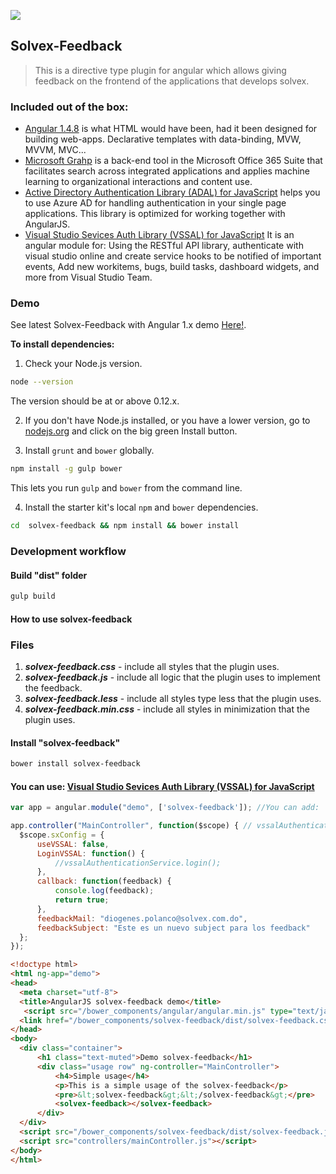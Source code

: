 ![](http://solvex.com.do/signature/SignatureDominicana.png)

## Solvex-Feedback

> This is a directive type plugin for angular which allows giving feedback on the frontend of the applications that develops solvex.

### Included out of the box:

* [Angular 1.4.8](https://github.com/angular/code.angularjs.org/tree/master/1.4.8) is what HTML would have been, had it been designed for building web-apps. Declarative templates with data-binding, MVW, MVVM, MVC...
* [Microsoft Grahp](https://graph.microsoft.io/en-us/) is a back-end tool in the Microsoft Office 365 Suite that facilitates search across integrated applications and applies machine learning to organizational interactions and content use.
* [Active Directory Authentication Library (ADAL) for JavaScript](https://github.com/AzureAD/azure-activedirectory-library-for-js) helps you to use Azure AD for handling authentication in your single page applications. This library is optimized for working together with AngularJS.
* [Visual Studio Sevices Auth Library (VSSAL) for JavaScript](https://github.com/DiogenesPolanco/Visual-Studio-Sevices-Auth-Library-Js) It is an angular module for: Using the RESTful API library, authenticate with visual studio online and create service hooks to be notified of important events, Add new workitems, bugs, build tasks, dashboard widgets, and more from Visual Studio Team.
 
### Demo
See latest Solvex-Feedback with Angular 1.x demo [Here!](http://solvex-feedback.azurewebsites.net/).
 
**To install dependencies:**

1)  Check your Node.js version.

```sh
node --version
```

The version should be at or above 0.12.x.

2)  If you don't have Node.js installed, or you have a lower version, go to [nodejs.org](https://nodejs.org) and click on the big green Install button.

3)  Install `grunt` and `bower` globally.

```sh
npm install -g gulp bower
```

This lets you run `gulp` and `bower` from the command line.

4)  Install the starter kit's local `npm` and `bower` dependencies.

```sh
cd  solvex-feedback && npm install && bower install
```
 
### Development workflow

#### Build "dist" folder

```sh
gulp build
```
#### How to use solvex-feedback
 
### Files

1. ***solvex-feedback.css*** - include all styles that the plugin uses.
2. ***solvex-feedback.js*** - include all logic that the plugin uses to implement the feedback.
3. ***solvex-feedback.less*** - include all styles type less that the plugin uses.
4. ***solvex-feedback.min.css*** - include all styles in minimization that the plugin uses.


#### Install "solvex-feedback"

```sh
bower install solvex-feedback
```
#### You can use: [Visual Studio Sevices Auth Library (VSSAL) for JavaScript](https://github.com/DiogenesPolanco/Visual-Studio-Sevices-Auth-Library-Js) 
  ```JavaScript
var app = angular.module("demo", ['solvex-feedback']); //You can add: 'vssalAngular','ngRoute'

app.controller("MainController", function($scope) { // vssalAuthenticationService, vssalVisualStudioService 
    $scope.sxConfig = {
        useVSSAL: false,
        LoginVSSAL: function() {
            //vssalAuthenticationService.login();
        },
        callback: function(feedback) {
            console.log(feedback);
            return true;
        },
        feedbackMail: "diogenes.polanco@solvex.com.do",
        feedbackSubject: "Este es un nuevo subject para los feedback"
    };
});
  ```

  ```HTML
<!doctype html>
<html ng-app="demo">
<head>
    <meta charset="utf-8">
    <title>AngularJS solvex-feedback demo</title> 
     <script src="/bower_components/angular/angular.min.js" type="text/javascript"></script> 
    <link href="/bower_components/solvex-feedback/dist/solvex-feedback.css" rel="stylesheet" type="text/css">
</head>
<body>
    <div class="container">
        <h1 class="text-muted">Demo solvex-feedback</h1> 
        <div class="usage row" ng-controller="MainController">
            <h4>Simple usage</h4>
            <p>This is a simple usage of the solvex-feedback</p>
            <pre>&lt;solvex-feedback&gt;&lt;/solvex-feedback&gt;</pre>
            <solvex-feedback></solvex-feedback>
        </div>
    </div> 
    <script src="/bower_components/solvex-feedback/dist/solvex-feedback.js" type="text/javascript"></script>
    <script src="controllers/mainController.js"></script>
</body> 
</html>
  ``` 
 
